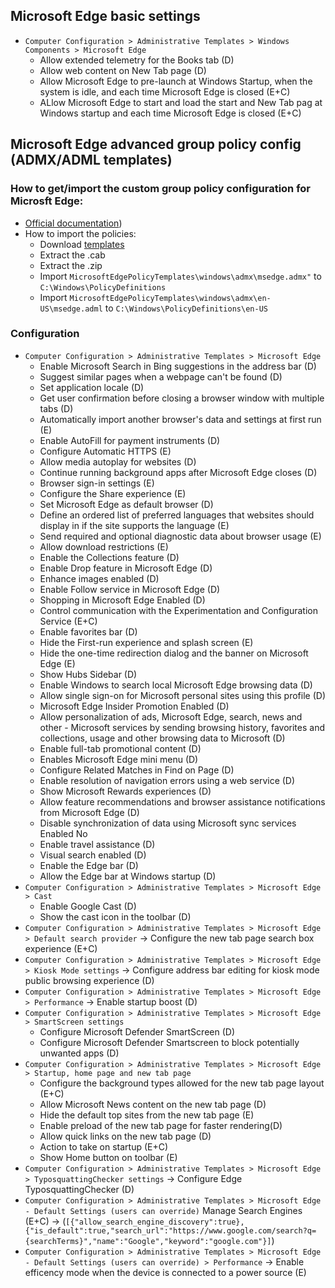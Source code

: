 ## Microsoft Edge basic settings
- `Computer Configuration > Administrative Templates > Windows Components > Microsoft Edge`
	- Allow extended telemetry for the Books tab (D)
	- Allow web content on New Tab page (D)
	- Allow Microsoft Edge to pre-launch at Windows Startup, when the system is idle, and each time Microsoft Edge is closed (E+C)
	- ALlow Microsoft Edge to start and load the start and New Tab pag at Windows startup and each time Microsoft Edge is closed (E+C)

## Microsoft Edge advanced group policy config (ADMX/ADML templates)
### How to get/import the custom group policy configuration for Microsft Edge:
- [Official documentation](https://learn.microsoft.com/en-us/deployedge/configure-microsoft-edge))
- How to import the policies:
	- Download [templates](https://www.microsoft.com/en-us/edge/business/download?form=MA13FJ)
	- Extract the .cab
	- Extract the .zip
	- Import `MicrosoftEdgePolicyTemplates\windows\admx\msedge.admx"` to `C:\Windows\PolicyDefinitions`
	- Import `MicrosoftEdgePolicyTemplates\windows\admx\en-US\msedge.adml` to `C:\Windows\PolicyDefinitions\en-US`
### Configuration
- `Computer Configuration > Administrative Templates > Microsoft Edge`
	- Enable Microsoft Search in Bing suggestions in the address bar (D)
	- Suggest similar pages when a webpage can't be found (D)
	- Set application locale (D)
	- Get user confirmation before closing a browser window with multiple tabs (D)
	- Automatically import another browser's data and settings at first run (E)
	- Enable AutoFill for payment instruments (D)
	- Configure Automatic HTTPS (E)
	- Allow media autoplay for websites (D)
	- Continue running background apps after Microsoft Edge closes (D)
	- Browser sign-in settings (E)
	- Configure the Share experience (E)
	- Set Microsoft Edge as default browser (D)
	- Define an ordered list of preferred languages that websites should display in if the site supports the language (E)
	- Send required and optional diagnostic data about browser usage (E)
	- Allow download restrictions (E)
	- Enable the Collections feature (D)
	- Enable Drop feature in Microsoft Edge (D)
	- Enhance images enabled (D)
	- Enable Follow service in Microsoft Edge (D)
	- Shopping in Microsoft Edge Enabled (D)
	- Control communication with the Experimentation and Configuration Service (E+C)
	- Enable favorites bar (D)
	- Hide the First-run experience and splash screen (E)
	- Hide the one-time redirection dialog and the banner on Microsoft Edge (E)
	- Show Hubs Sidebar (D)
	- Enable Windows to search local Microsoft Edge browsing data (D)
	- Allow single sign-on for Microsoft personal sites using this profile (D)
	- Microsoft Edge Insider Promotion Enabled (D)
	- Allow personalization of ads, Microsoft Edge, search, news and other - Microsoft services by sending browsing history, favorites and collections, usage and other browsing data to Microsoft (D)
	- Enable full-tab promotional content (D)
	- Enables Microsoft Edge mini menu (D)
	- Configure Related Matches in Find on Page (D)
	- Enable resolution of navigation errors using a web service (D)
	- Show Microsoft Rewards experiences (D)
	- Allow feature recommendations and browser assistance notifications from Microsoft Edge (D)
	- Disable synchronization of data using Microsoft sync services	Enabled	No
	- Enable travel assistance (D)
	- Visual search enabled (D)
	- Enable the Edge bar (D)
	- Allow the Edge bar at Windows startup (D)
- `Computer Configuration > Administrative Templates > Microsoft Edge > Cast`
	- Enable Google Cast (D)
	- Show the cast icon in the toolbar (D) 
- `Computer Configuration > Administrative Templates > Microsoft Edge > Default search provider` → Configure the new tab page search box experience (E+C)
- `Computer Configuration > Administrative Templates > Microsoft Edge > Kiosk Mode settings` → Configure address bar editing for kiosk mode public browsing experience (D)
- `Computer Configuration > Administrative Templates > Microsoft Edge > Performance` → Enable startup boost (D)
- `Computer Configuration > Administrative Templates > Microsoft Edge > SmartScreen settings`
	- Configure Microsoft Defender SmartScreen (D)
	- Configure Microsoft Defender Smartscreen to block potentially unwanted apps (D)
- `Computer Configuration > Administrative Templates > Microsoft Edge > Startup, home page and new tab page`
	- Configure the background types allowed for the new tab page layout (E+C)
	- Allow Microsoft News content on the new tab page (D)
	- Hide the default top sites from the new tab page (E)
	- Enable preload of the new tab page for faster rendering(D)
	- Allow quick links on the new tab page (D)
	- Action to take on startup (E+C)
	- Show Home button on toolbar	(E)
- `Computer Configuration > Administrative Templates > Microsoft Edge > TyposquattingChecker settings` → Configure Edge TyposquattingChecker (D)
- `Computer Configuration > Administrative Templates > Microsoft Edge - Default Settings (users can override)` Manage Search Engines (E+C) → (`[{"allow_search_engine_discovery":true},{"is_default":true,"search_url":"https://www.google.com/search?q={searchTerms}","name":"Google","keyword":"google.com"}]`)
- `Computer Configuration > Administrative Templates > Microsoft Edge - Default Settings (users can override) > Performance` → Enable efficency mode when the device is connected to a power source (E)
